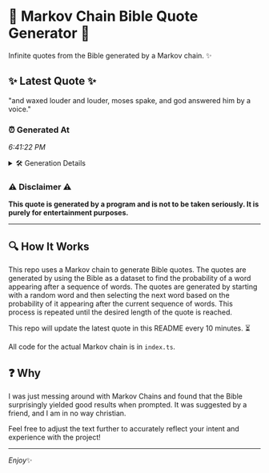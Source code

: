 # 📖 Markov Chain Bible Quote Generator 📖

Infinite quotes from the Bible generated by a Markov chain. ✨

## ✨ Latest Quote ✨
"and waxed louder and louder, moses spake, and god answered him by a voice."

### ⏰ Generated At
*6:41:22 PM*

<details>
    <summary>🛠️ Generation Details</summary>
    <p>
        <strong>🌱 Seed:</strong> and<br>
        <strong>🔄 Iterations:</strong> 13<br>
        <strong>📜 Context History:</strong><br>[ and ]: waxed<br>[ and, waxed ]: louder<br>[ and, waxed, louder ]: and<br>[ and, waxed, louder, and ]: louder,<br>[ and, waxed, louder, and, louder, ]: moses<br>[ and, waxed, louder, and, louder,, moses ]: spake,<br>[ waxed, louder, and, louder,, moses, spake, ]: and<br>[ louder, and, louder,, moses, spake,, and ]: god<br>[ and, louder,, moses, spake,, and, god ]: answered<br>[ louder,, moses, spake,, and, god, answered ]: him<br>[ moses, spake,, and, god, answered, him ]: by<br>[ spake,, and, god, answered, him, by ]: a<br>[ and, god, answered, him, by, a ]: voice.<br>
    </p>
</details>

### ⚠️ Disclaimer ⚠️
**This quote is generated by a program and is not to be taken seriously. It is purely for entertainment purposes.**

---

## 🔍 How It Works

This repo uses a Markov chain to generate Bible quotes. The quotes are generated by using the Bible as a dataset to find the probability of a word appearing after a sequence of words. The quotes are generated by starting with a random word and then selecting the next word based on the probability of it appearing after the current sequence of words. This process is repeated until the desired length of the quote is reached.

This repo will update the latest quote in this README every 10 minutes. ⏳

All code for the actual Markov chain is in `index.ts`.

## ❓ Why

I was just messing around with Markov Chains and found that the Bible surprisingly yielded good results when prompted. 
It was suggested by a friend, and I am in no way christian.

Feel free to adjust the text further to accurately reflect your intent and experience with the project!

---

*Enjoy*✨

